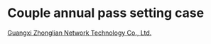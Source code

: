 # Couple annual pass setting case

[Guangxi Zhonglian Network Technology Co., Ltd.](https://www.zl771.cn)
